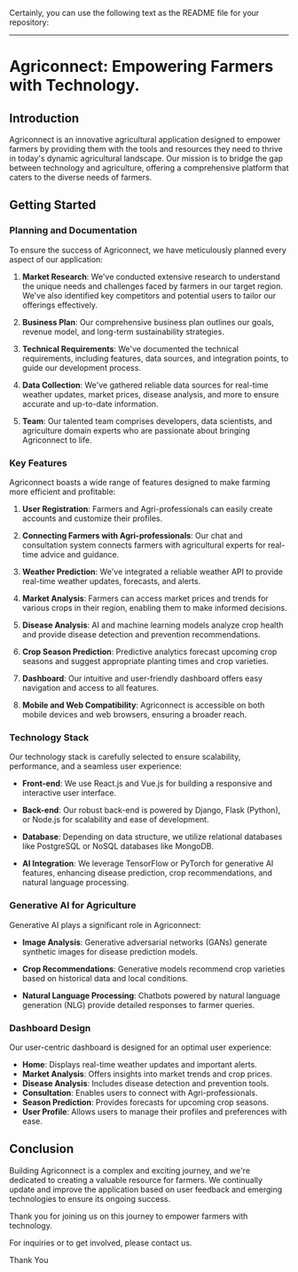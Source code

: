 Certainly, you can use the following text as the README file for your repository:

---

# Agriconnect: Empowering Farmers with Technology.

## Introduction

Agriconnect is an innovative agricultural application designed to empower farmers by providing them with the tools and resources they need to thrive in today's dynamic agricultural landscape. Our mission is to bridge the gap between technology and agriculture, offering a comprehensive platform that caters to the diverse needs of farmers.

## Getting Started

### Planning and Documentation

To ensure the success of Agriconnect, we have meticulously planned every aspect of our application:

1. **Market Research**: We've conducted extensive research to understand the unique needs and challenges faced by farmers in our target region. We've also identified key competitors and potential users to tailor our offerings effectively.

2. **Business Plan**: Our comprehensive business plan outlines our goals, revenue model, and long-term sustainability strategies.

3. **Technical Requirements**: We've documented the technical requirements, including features, data sources, and integration points, to guide our development process.

4. **Data Collection**: We've gathered reliable data sources for real-time weather updates, market prices, disease analysis, and more to ensure accurate and up-to-date information.

5. **Team**: Our talented team comprises developers, data scientists, and agriculture domain experts who are passionate about bringing Agriconnect to life.

### Key Features

Agriconnect boasts a wide range of features designed to make farming more efficient and profitable:

1. **User Registration**: Farmers and Agri-professionals can easily create accounts and customize their profiles.

2. **Connecting Farmers with Agri-professionals**: Our chat and consultation system connects farmers with agricultural experts for real-time advice and guidance.

3. **Weather Prediction**: We've integrated a reliable weather API to provide real-time weather updates, forecasts, and alerts.

4. **Market Analysis**: Farmers can access market prices and trends for various crops in their region, enabling them to make informed decisions.

5. **Disease Analysis**: AI and machine learning models analyze crop health and provide disease detection and prevention recommendations.

6. **Crop Season Prediction**: Predictive analytics forecast upcoming crop seasons and suggest appropriate planting times and crop varieties.

7. **Dashboard**: Our intuitive and user-friendly dashboard offers easy navigation and access to all features.

8. **Mobile and Web Compatibility**: Agriconnect is accessible on both mobile devices and web browsers, ensuring a broader reach.

### Technology Stack

Our technology stack is carefully selected to ensure scalability, performance, and a seamless user experience:

- **Front-end**: We use React.js and Vue.js for building a responsive and interactive user interface.

- **Back-end**: Our robust back-end is powered by Django, Flask (Python), or Node.js for scalability and ease of development.

- **Database**: Depending on data structure, we utilize relational databases like PostgreSQL or NoSQL databases like MongoDB.

- **AI Integration**: We leverage TensorFlow or PyTorch for generative AI features, enhancing disease prediction, crop recommendations, and natural language processing.

### Generative AI for Agriculture

Generative AI plays a significant role in Agriconnect:

- **Image Analysis**: Generative adversarial networks (GANs) generate synthetic images for disease prediction models.

- **Crop Recommendations**: Generative models recommend crop varieties based on historical data and local conditions.

- **Natural Language Processing**: Chatbots powered by natural language generation (NLG) provide detailed responses to farmer queries.

### Dashboard Design

Our user-centric dashboard is designed for an optimal user experience:

- **Home**: Displays real-time weather updates and important alerts.
- **Market Analysis**: Offers insights into market trends and crop prices.
- **Disease Analysis**: Includes disease detection and prevention tools.
- **Consultation**: Enables users to connect with Agri-professionals.
- **Season Prediction**: Provides forecasts for upcoming crop seasons.
- **User Profile**: Allows users to manage their profiles and preferences with ease.

## Conclusion

Building Agriconnect is a complex and exciting journey, and we're dedicated to creating a valuable resource for farmers. We continually update and improve the application based on user feedback and emerging technologies to ensure its ongoing success.

Thank you for joining us on this journey to empower farmers with technology.

For inquiries or to get involved, please contact us.

Thank You
